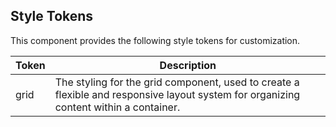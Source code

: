 ## Style Tokens

This component provides the following style tokens for customization.

| **Token** | **Description**                                                                                                                       |
| --------- | ------------------------------------------------------------------------------------------------------------------------------------- |
| grid      | The styling for the grid component, used to create a flexible and responsive layout system for organizing content within a container. |

